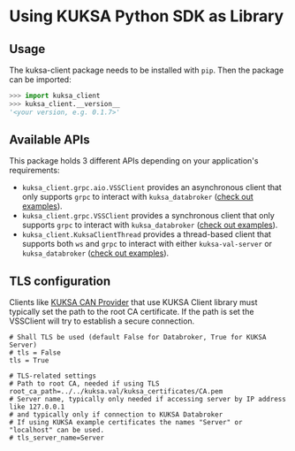 # Using KUKSA Python SDK as Library


## Usage

The kuksa-client package needs to be installed with `pip`. Then the package can be imported:

```python
>>> import kuksa_client
>>> kuksa_client.__version__
'<your version, e.g. 0.1.7>'
```

## Available APIs

This package holds 3 different APIs depending on your application's requirements:

- `kuksa_client.grpc.aio.VSSClient` provides an asynchronous client that only supports `grpc` to interact with `kuksa_databroker`
  ([check out examples](examples/async-grpc.md)).
- `kuksa_client.grpc.VSSClient` provides a synchronous client that only supports `grpc` to interact with `kuksa_databroker`
  ([check out examples](examples/sync-grpc.md)).
- `kuksa_client.KuksaClientThread` provides a thread-based client that supports both `ws` and `grpc` to interact with either `kuksa-val-server` or `kuksa_databroker`
  ([check out examples](examples/threaded.md)).


## TLS configuration

Clients like [KUKSA CAN Provider](https://github.com/eclipse-kuksa/kuksa-can-provider)
that use KUKSA Client library must typically set the path to the root CA certificate.
If the path is set the VSSClient will try to establish a secure connection.

```
# Shall TLS be used (default False for Databroker, True for KUKSA Server)
# tls = False
tls = True

# TLS-related settings
# Path to root CA, needed if using TLS
root_ca_path=../../kuksa.val/kuksa_certificates/CA.pem
# Server name, typically only needed if accessing server by IP address like 127.0.0.1
# and typically only if connection to KUKSA Databroker
# If using KUKSA example certificates the names "Server" or "localhost" can be used.
# tls_server_name=Server
```
